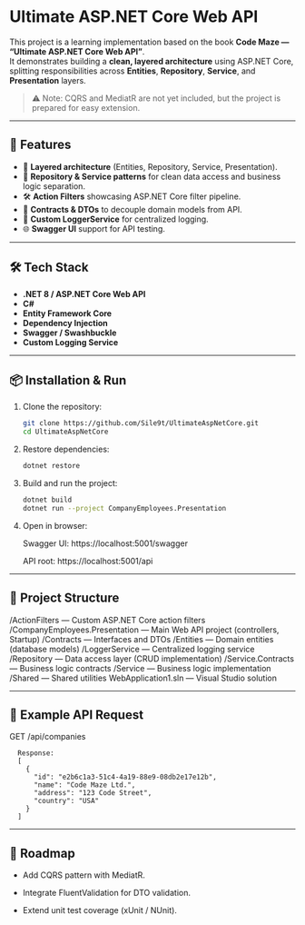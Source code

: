 # Ultimate ASP.NET Core Web API

This project is a learning implementation based on the book **Code Maze — “Ultimate ASP.NET Core Web API”**.  
It demonstrates building a **clean, layered architecture** using ASP.NET Core, splitting responsibilities across **Entities**, **Repository**, **Service**, and **Presentation** layers.  

> ⚠️ Note: CQRS and MediatR are not yet included, but the project is prepared for easy extension.

---

## 🚀 Features
- 📂 **Layered architecture** (Entities, Repository, Service, Presentation).
- 🔄 **Repository & Service patterns** for clean data access and business logic separation.
- 🛠 **Action Filters** showcasing ASP.NET Core filter pipeline.
- 📑 **Contracts & DTOs** to decouple domain models from API.
- 📝 **Custom LoggerService** for centralized logging.
- 🌐 **Swagger UI** support for API testing.

---

## 🛠️ Tech Stack
- **.NET 8 / ASP.NET Core Web API**
- **C#**
- **Entity Framework Core**
- **Dependency Injection**
- **Swagger / Swashbuckle**
- **Custom Logging Service**

---

## 📦 Installation & Run
1. Clone the repository:
   ```bash
   git clone https://github.com/Sile9t/UltimateAspNetCore.git
   cd UltimateAspNetCore

2. Restore dependencies:

   ```bash
   dotnet restore

3. Build and run the project:

   ```bash
   dotnet build
   dotnet run --project CompanyEmployees.Presentation

4. Open in browser:

   Swagger UI: https://localhost:5001/swagger

   API root: https://localhost:5001/api

---

## 📂 Project Structure
   /ActionFilters                — Custom ASP.NET Core action filters
   /CompanyEmployees.Presentation — Main Web API project (controllers, Startup)
   /Contracts                    — Interfaces and DTOs
   /Entities                     — Domain entities (database models)
   /LoggerService                — Centralized logging service
   /Repository                   — Data access layer (CRUD implementation)
   /Service.Contracts            — Business logic contracts
   /Service                      — Business logic implementation
   /Shared                       — Shared utilities
   WebApplication1.sln           — Visual Studio solution

---

## 📸 Example API Request
   
   GET /api/companies
   
      Response:
      [
        {
          "id": "e2b6c1a3-51c4-4a19-88e9-08db2e17e12b",
          "name": "Code Maze Ltd.",
          "address": "123 Code Street",
          "country": "USA"
        }
      ]

---

## 🔮 Roadmap

   - Add CQRS pattern with MediatR.

   - Integrate FluentValidation for DTO validation.

   - Extend unit test coverage (xUnit / NUnit).
